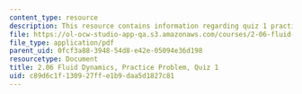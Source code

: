 ```yaml
---
content_type: resource
description: This resource contains information regarding quiz 1 practice problem.
file: https://ol-ocw-studio-app-qa.s3.amazonaws.com/courses/2-06-fluid-dynamics-spring-2013/c89d6c1f130927ffe1b9daa5d1827c81_MIT2_06S13_pracprbquiz1.pdf
file_type: application/pdf
parent_uid: 0fcf3a88-3948-54d8-e42e-05094e36d198
resourcetype: Document
title: 2.06 Fluid Dynamics, Practice Problem, Quiz 1
uid: c89d6c1f-1309-27ff-e1b9-daa5d1827c81
---
```

